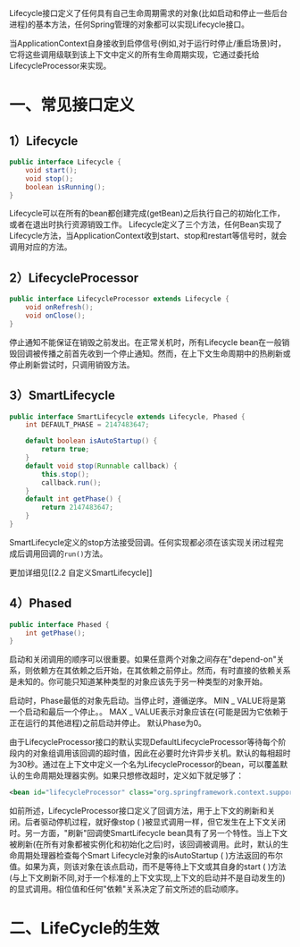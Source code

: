
Lifecycle接口定义了任何具有自己生命周期需求的对象(比如启动和停止一些后台进程)的基本方法，任何Spring管理的对象都可以实现Lifecycle接口。

当ApplicationContext自身接收到启停信号(例如,对于运行时停止/重启场景)时，它将这些调用级联到该上下文中定义的所有生命周期实现，它通过委托给LifecycleProcessor来实现。

# 一、常见接口定义

## 1）Lifecycle
```java
public interface Lifecycle {
	void start();
	void stop();
	boolean isRunning();
}
```
Lifecycle可以在所有的bean都创建完成(getBean)之后执行自己的初始化工作，或者在退出时执行资源销毁工作。
Lifecycle定义了三个方法，任何Bean实现了Lifecycle方法，当ApplicationContext收到start、stop和restart等信号时，就会调用对应的方法。


## 2）LifecycleProcessor
```java
public interface LifecycleProcessor extends Lifecycle { 
	void onRefresh();
	void onClose();
}
```
停止通知不能保证在销毁之前发出。在正常关机时，所有Lifecycle bean在一般销毁回调被传播之前首先收到一个停止通知。然而，在上下文生命周期中的热刷新或停止刷新尝试时，只调用销毁方法。

## 3）SmartLifecycle
```java
public interface SmartLifecycle extends Lifecycle, Phased {
    int DEFAULT_PHASE = 2147483647;

    default boolean isAutoStartup() {
        return true;
    }
    default void stop(Runnable callback) {
        this.stop();
        callback.run();
    }
    default int getPhase() {
        return 2147483647;
    }
}
```
SmartLifecycle定义的stop方法接受回调。任何实现都必须在该实现关闭过程完成后调用回调的`run()`方法。

更加详细见[[2.2 自定义SmartLifecycle]]

## 4）Phased
```java
public interface Phased {   
	int getPhase(); 
}
```
启动和关闭调用的顺序可以很重要。如果任意两个对象之间存在"depend-on"关系，则依赖方在其依赖之后开始，在其依赖之前停止。然而，有时直接的依赖关系是未知的。你可能只知道某种类型的对象应该先于另一种类型的对象开始。

启动时，Phase最低的对象先启动。当停止时，遵循逆序。
MIN _ VALUE将是第一个启动和最后一个停止。。
MAX _ VALUE表示对象应该在(可能是因为它依赖于正在运行的其他进程)之前启动并停止。
默认Phase为0。



由于LifecycleProcessor接口的默认实现DefaultLifecycleProcessor等待每个阶段内的对象组调用该回调的超时值，因此在必要时允许异步关机。默认的每相超时为30秒。通过在上下文中定义一个名为LifecycleProcessor的bean，可以覆盖默认的生命周期处理器实例。如果只想修改超时，定义如下就足够了：
```xml
<bean id="lifecycleProcessor" class="org.springframework.context.support.DefaultLifecycleProcessor">   <!-- timeout value in milliseconds -->   <property name="timeoutPerShutdownPhase" value="10000"/> </bean>
```
如前所述，LifecycleProcessor接口定义了回调方法，用于上下文的刷新和关闭。后者驱动停机过程，就好像stop ( )被显式调用一样，但它发生在上下文关闭时。另一方面，"刷新"回调使SmartLifecycle bean具有了另一个特性。当上下文被刷新(在所有对象都被实例化和初始化之后)时，该回调被调用。此时，默认的生命周期处理器检查每个Smart Lifecycle对象的isAutoStartup ( )方法返回的布尔值。如果为真，则该对象在该点启动，而不是等待上下文或其自身的start ( )方法(与上下文刷新不同,对于一个标准的上下文实现,上下文的启动并不是自动发生的)的显式调用。相位值和任何"依赖"关系决定了前文所述的启动顺序。

# 二、LifeCycle的生效